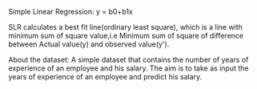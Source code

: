 Simple Linear Regression: y = b0+b1x

SLR calculates a best fit line(ordinary least square), which is a line with minimum sum of square value,i.e Minimum sum of square of difference between Actual value(y) and observed value(y').

About the dataset:
A simple dataset that contains the number of years of experience of an employee and his salary. The aim is to take as input the years of experience of an employee and predict his salary.